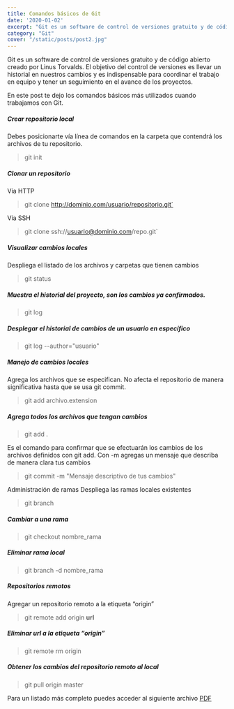 ```yaml
---
title: Comandos básicos de Git
date: '2020-01-02'
excerpt: "Git es un software de control de versiones gratuito y de código abierto creado por Linus Torvalds. El objetivo del control..."
category: "Git"
cover: "/static/posts/post2.jpg"
---
```


Git es un software de control de versiones gratuito y de código abierto creado por Linus Torvalds. El objetivo del control de versiones es llevar un historial en nuestros cambios y es indispensable para coordinar el trabajo en equipo y tener un seguimiento en el avance de los proyectos.

En este post te dejo los comandos básicos más utilizados cuando trabajamos con Git.

<h5>Crear repositorio local</h5>
Debes posicionarte vía línea de comandos en la carpeta que contendrá los archivos de tu repositorio.

> git init

<h5>Clonar un repositorio</h5>

Vía HTTP
> git clone http://dominio.com/usuario/repositorio.git`

Vía SSH
> git clone ssh://usuario@dominio.com/repo.git`

<h5>Visualizar cambios locales</h5>
Despliega el listado de los archivos y carpetas que tienen cambios

> git status

<h5>Muestra el historial del proyecto, son los cambios ya confirmados.</h5>

> git log

<h5>Desplegar el historial de cambios de un usuario en específico</h5>

> git log --author="usuario"

<h5>Manejo de cambios locales</h5>
Agrega los archivos que se especifican. No afecta el repositorio de manera significativa hasta que se usa git commit.

> git add archivo.extension

<h5>Agrega todos los archivos que tengan cambios</h5>

> git add .

Es el comando para confirmar que se efectuarán los cambios de los archivos definidos con git add. Con -m agregas un mensaje que describa de manera clara tus cambios

> git commit -m "Mensaje descriptivo de tus cambios"

Administración de ramas
Despliega las ramas locales existentes

> git branch

<h5>Cambiar a una rama</h5>

> git checkout nombre_rama

<h5>Eliminar rama local</h5>

> git branch -d nombre_rama

<h5>Repositorios remotos</h5>
Agregar un repositorio remoto a la etiqueta “origin”

> git remote add origin **url**

<h5>Eliminar url a la etiqueta “origin”</h5>

> git remote rm origin

<h5>Obtener los cambios del repositorio remoto al local</h5>

> git pull origin master

Para un listado más completo puedes acceder al siguiente archivo <a href="https://github.github.com/training-kit/downloads/es_ES/github-git-cheat-sheet.pdf">PDF</a>
